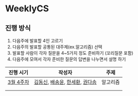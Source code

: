 # WeeklyCS

## 진행 방식

1. 다음주에 발표할 4인 고르기
2. 다음주의 발표할 공통된 대주제(ex.알고리즘) 선택 
3. 발표할 사람이 각자 질문을 4~5가지 정도 준비하기 (꼬리질문 포함) 
4. 다음주에 모여서 각자 준비한 질문의 답변을 나누면서 설명 하기

| 진행 시기               | 작성자                                                       | 주제     |
| ----------------------- | ------------------------------------------------------------ | -------- |
| [3월 4주차](./3월4주차) | [김동신](./3월4주차/알고리즘_김동신.md), [배송윤](./3월4주차/알고리즘_배송윤.md), [한세환](https://github.com/7thStudyForJob/WeeklyCS/blob/main/3%EC%9B%944%EC%A3%BC%EC%B0%A8/%ED%95%9C%EC%84%B8%ED%99%98/BinarySearchTree.md), [권다솜](./3월4주차/알고리즘_권다솜(DP).md) | 알고리즘 |
|                         |                                                              |          |
|                         |                                                              |          |

